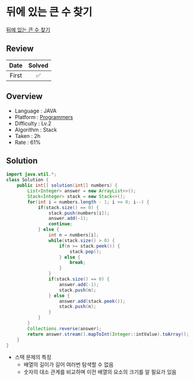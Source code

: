 # 뒤에 있는 큰 수 찾기

[뒤에 있는 큰 수 찾기](https://school.programmers.co.kr/learn/courses/30/lessons/154539#)

## Review

| Date  | Solved |
| :---: | :----: |
| First |   ✅   |

## Overview

- Language : JAVA
- Platform : [Programmers](https://school.programmers.co.kr/learn/challenges)
- Difficulty : Lv.2
- Algorithm : Stack
- Taken : 2h
- Rate : 61%

## Solution

```JAVA
import java.util.*;
class Solution {
    public int[] solution(int[] numbers) {
        List<Integer> answer = new ArrayList<>();
        Stack<Integer> stack = new Stack<>();
        for(int i = numbers.length - 1; i >= 0; i--) {
            if(stack.size() == 0) {
                stack.push(numbers[i]);
                answer.add(-1);
                continue;
            } else {
                int n = numbers[i];
                while(stack.size() > 0) {
                    if(n >= stack.peek()) {
                        stack.pop();
                    } else {
                        break;
                    }
                }
                if(stack.size() == 0) {
                    answer.add(-1);
                    stack.push(n);
                } else {
                    answer.add(stack.peek());
                    stack.push(n);
                }
            }
        }
        Collections.reverse(answer);
        return answer.stream().mapToInt(Integer::intValue).toArray();
    }
}
```

- 스택 문제의 특징
  - 배열의 길이가 길어 여러번 탐색할 수 없음
  - 숫자의 대소 관계를 비교하며 이전 배열의 요소의 크기를 알 필요가 있음
